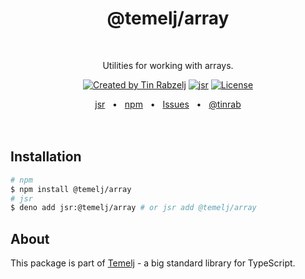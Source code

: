 <p align="center">
  <h1 align="center" style="text-decoration:none;">@temelj/array</h1>
  <br/>
  <p align="center">
    Utilities for working with arrays.
  </p>
</p>

<p align="center">
  <a href="https://twitter.com/tinrab" rel="nofollow"><img src="https://img.shields.io/badge/created%20by-@tinrab-1d9bf0.svg" alt="Created by Tin Rabzelj"></a>
  <a href="https://jsr.io/@temelj/array" rel="nofollow"><img src="https://jsr.io/badges/@temelj/array" alt="jsr"></a>
  <a href="https://opensource.org/licenses/MIT" rel="nofollow"><img src="https://img.shields.io/github/license/tinrab/temelj" alt="License"></a>
</p>

<div align="center">
  <a href="https://jsr.io/@temelj/array">jsr</a>
  <span>&nbsp;&nbsp;•&nbsp;&nbsp;</span>
  <a href="https://www.npmjs.com/package/@temelj/array">npm</a>
  <span>&nbsp;&nbsp;•&nbsp;&nbsp;</span>
  <a href="https://github.com/tinrab/temelj/issues/new">Issues</a>
  <span>&nbsp;&nbsp;•&nbsp;&nbsp;</span>
  <a href="https://twitter.com/tinrab">@tinrab</a>
  <br />
</div>

<br/>
<br/>

## Installation

```sh
# npm
$ npm install @temelj/array
# jsr
$ deno add jsr:@temelj/array # or jsr add @temelj/array
```

## About

This package is part of [Temelj](https://github.com/tinrab/temelj) - a big
standard library for TypeScript.

